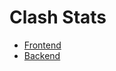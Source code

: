 # Clash Stats

- [Frontend](https://github.com/rametta/clash-stats/tree/master/frontend)
- [Backend](https://github.com/rametta/clash-stats/tree/master/backend)
